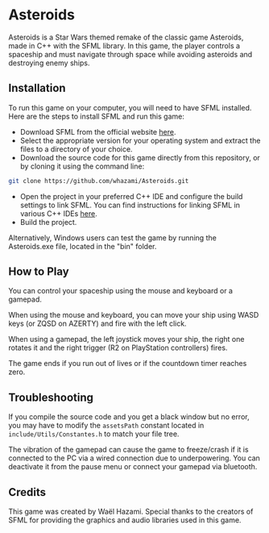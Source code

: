 # Asteroids

Asteroids is a Star Wars themed remake of the classic game Asteroids, made in C++ with the SFML library. In this game, the player controls a spaceship and must navigate through space while avoiding asteroids and destroying enemy ships.

## Installation

To run this game on your computer, you will need to have SFML installed. Here are the steps to install SFML and run this game:

* Download SFML from the official website [here](https://www.sfml-dev.org/download.php).
* Select the appropriate version for your operating system and extract the files to a directory of your choice.
* Download the source code for this game directly from this repository, or by cloning it using the command line:
```bash
git clone https://github.com/whazami/Asteroids.git
```
* Open the project in your preferred C++ IDE and configure the build settings to link SFML. You can find instructions for linking SFML in various C++ IDEs [here](https://www.sfml-dev.org/tutorials/2.5/start-vc.php).
* Build the project.

Alternatively, Windows users can test the game by running the Asteroids.exe file, located in the "bin" folder.

## How to Play

You can control your spaceship using the mouse and keyboard or a gamepad.

When using the mouse and keyboard, you can move your ship using WASD keys (or ZQSD on AZERTY) and fire with the left click.

When using a gamepad, the left joystick moves your ship, the right one rotates it and the right trigger (R2 on PlayStation controllers) fires.

The game ends if you run out of lives or if the countdown timer reaches zero.

## Troubleshooting

If you compile the source code and you get a black window but no error, you may have to modify the `assetsPath` constant located in `include/Utils/Constantes.h` to match your file tree.

The vibration of the gamepad can cause the game to freeze/crash if it is connected to the PC via a wired connection due to underpowering. You can deactivate it from the pause menu or connect your gamepad via bluetooth.

## Credits

This game was created by Waël Hazami. Special thanks to the creators of SFML for providing the graphics and audio libraries used in this game.
